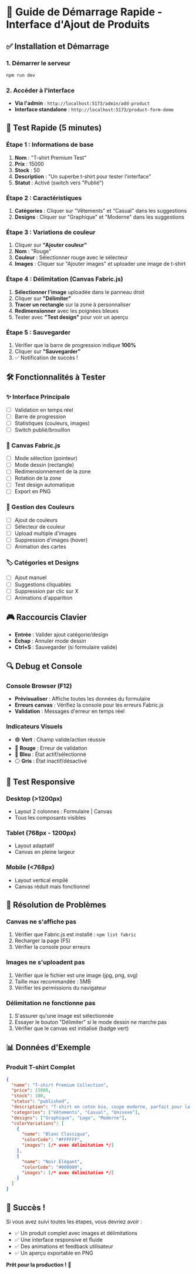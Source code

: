 # 🚀 Guide de Démarrage Rapide - Interface d'Ajout de Produits

## ✅ Installation et Démarrage

### 1. Démarrer le serveur
```bash
npm run dev
```

### 2. Accéder à l'interface
- **Via l'admin** : `http://localhost:5173/admin/add-product`
- **Interface standalone** : `http://localhost:5173/product-form-demo`

## 🎯 Test Rapide (5 minutes)

### Étape 1 : Informations de base
1. **Nom** : "T-shirt Premium Test"
2. **Prix** : 15000
3. **Stock** : 50
4. **Description** : "Un superbe t-shirt pour tester l'interface"
5. **Statut** : Activé (switch vers "Publié")

### Étape 2 : Caractéristiques
1. **Catégories** : Cliquer sur "Vêtements" et "Casual" dans les suggestions
2. **Designs** : Cliquer sur "Graphique" et "Moderne" dans les suggestions

### Étape 3 : Variations de couleur
1. Cliquer sur **"Ajouter couleur"**
2. **Nom** : "Rouge"
3. **Couleur** : Sélectionner rouge avec le sélecteur
4. **Images** : Cliquer sur "Ajouter images" et uploader une image de t-shirt

### Étape 4 : Délimitation (Canvas Fabric.js)
1. **Sélectionner l'image** uploadée dans le panneau droit
2. Cliquer sur **"Délimiter"** 
3. **Tracer un rectangle** sur la zone à personnaliser
4. **Redimensionner** avec les poignées bleues
5. Tester avec **"Test design"** pour voir un aperçu

### Étape 5 : Sauvegarder
1. Vérifier que la barre de progression indique **100%**
2. Cliquer sur **"Sauvegarder"**
3. ✅ Notification de succès !

## 🛠️ Fonctionnalités à Tester

### ✨ Interface Principale
- [ ] Validation en temps réel
- [ ] Barre de progression 
- [ ] Statistiques (couleurs, images)
- [ ] Switch publié/brouillon

### 🎨 Canvas Fabric.js
- [ ] Mode sélection (pointeur)
- [ ] Mode dessin (rectangle)
- [ ] Redimensionnement de la zone
- [ ] Rotation de la zone
- [ ] Test design automatique
- [ ] Export en PNG

### 🌈 Gestion des Couleurs
- [ ] Ajout de couleurs
- [ ] Sélecteur de couleur
- [ ] Upload multiple d'images
- [ ] Suppression d'images (hover)
- [ ] Animation des cartes

### 🏷️ Catégories et Designs
- [ ] Ajout manuel
- [ ] Suggestions cliquables
- [ ] Suppression par clic sur X
- [ ] Animations d'apparition

## 🎮 Raccourcis Clavier

- **Entrée** : Valider ajout catégorie/design
- **Échap** : Annuler mode dessin
- **Ctrl+S** : Sauvegarder (si formulaire valide)

## 🔍 Debug et Console

### Console Browser (F12)
- **Prévisualiser** : Affiche toutes les données du formulaire
- **Erreurs canvas** : Vérifiez la console pour les erreurs Fabric.js
- **Validation** : Messages d'erreur en temps réel

### Indicateurs Visuels
- 🟢 **Vert** : Champ valide/action réussie
- 🔴 **Rouge** : Erreur de validation
- 🔵 **Bleu** : État actif/sélectionné
- ⚪ **Gris** : État inactif/désactivé

## 📱 Test Responsive

### Desktop (>1200px)
- Layout 2 colonnes : Formulaire | Canvas
- Tous les composants visibles

### Tablet (768px - 1200px)
- Layout adaptatif
- Canvas en pleine largeur

### Mobile (<768px)
- Layout vertical empilé
- Canvas réduit mais fonctionnel

## 🚨 Résolution de Problèmes

### Canvas ne s'affiche pas
1. Vérifier que Fabric.js est installé : `npm list fabric`
2. Recharger la page (F5)
3. Vérifier la console pour erreurs

### Images ne s'uploadent pas
1. Vérifier que le fichier est une image (jpg, png, svg)
2. Taille max recommandée : 5MB
3. Vérifier les permissions du navigateur

### Délimitation ne fonctionne pas
1. S'assurer qu'une image est sélectionnée
2. Essayer le bouton "Délimiter" si le mode dessin ne marche pas
3. Vérifier que le canvas est initialisé (badge vert)

## 📊 Données d'Exemple

### Produit T-shirt Complet
```json
{
  "name": "T-shirt Premium Collection",
  "price": 15000,
  "stock": 100,
  "status": "published",
  "description": "T-shirt en coton bio, coupe moderne, parfait pour la personnalisation",
  "categories": ["Vêtements", "Casual", "Unisexe"],
  "designs": ["Graphique", "Logo", "Moderne"],
  "colorVariations": [
    {
      "name": "Blanc Classique",
      "colorCode": "#FFFFFF",
      "images": [/* avec délimitation */]
    },
    {
      "name": "Noir Élégant", 
      "colorCode": "#000000",
      "images": [/* avec délimitation */]
    }
  ]
}
```

## 🎉 Succès !

Si vous avez suivi toutes les étapes, vous devriez avoir :
- ✅ Un produit complet avec images et délimitations
- ✅ Une interface responsive et fluide
- ✅ Des animations et feedback utilisateur
- ✅ Un aperçu exportable en PNG

**Prêt pour la production !** 🚀 